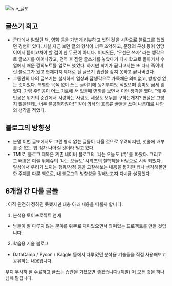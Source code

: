 
![tyle_글또](https://www.dropbox.com/s/nt7fb9g09bnghxd/tyle-SLO-2-1541948347.png?dl=0)

## 글쓰기 회고
- 군대에서 읽었던 책, 영화 등을 가볍게 리뷰하고 썻던 것을 시작으로 블로그를 했었던 경험이 있다. 사실 지금 보면 글의 형식이 너무 조악하고, 문장의 구성 등이 엉망이어서 뜯어고쳐야 할 점이 한 두곳이 아니다. 어찌됫든, ‘우선은 쓰자’ 라는 생각으로 글쓰기를 이어나갔고, 전역 후 잠깐 글쓰기를 놓았다가 다시 학교로 돌아가서 수업에서 배운 강의노트를 업로드 했었다. 하지만 학기가 끝나고서는 또 다시 죽어버린 블로그가 됬고 현재까지 제대로 된 글쓰기 습관을 갖지 못하고 끝나버렸다.
- 그동안의 나의 글쓰기는 철저하게 일상과 잡생각으로 가득채운 의미없고, 방향성 없는 것이었다. 특별한 목적 없이 쓰는 글이기에 동기부여도 적었으며 흥미도 금세 잃었다. 가령 주인공이 어느 기로에 서 있을때 영화를 보면서 이런 생각을 했다. "왜 주인공은 위기의 순간에서 사랑하는 사람도, 세상도 모두를 구하는거지? 현실은 그렇지 않을텐데.. 너무 불공평하잖아!" 같이 의식의 흐름류 글들을 쓰며 나름대로 나만의 생각을 적었다.

## 블로그의 방향성

- 분명 이번 글또에서도 그런 형식 없는 글들이 나올 것으로 우려되지만, 첫술에 배부를 순 없는 법 점차 나아질 것이라 믿고 있다.
- TMI로, 블로그 제목은 기존 네이버 블로그의 ‘나는 오늘도 (#)’ 를 따왔다. 그리고 그 배경은 미셸 퓌에슈의 '나는 오늘도' 시리즈의 철학책을 바탕으로 시작 되었다. 일상에서 우리가 느끼는 행위/감정 등을 고찰해보는 내용을 짧지만 꽤나 생각해볼만한 주제를 다룬 책으로, 내 블로그의 방향성을 정해보고자 다시금 설정했다.

## 6개월 간 다룰 글들

: 아직 완전히 정하진 못했지만 대충 아래 내용을 다룰까 합니다.

1. 분석용 토이프로젝트 연재
 - 남들이 잘 다루지 않는 분야를 위주로 재미있으면서 의미있는 프로젝트를 만들 것입니다.
2. 학습용 기술 블로그
 - DataCamp / Pycon / Kaggle 등에서 다루었던 분석용 기술들을 직접 사용해보고 공유하는 내용입니다.

부디 무사히 잘 수료하고 글쓰는 습관을 가졌으면 좋겠습니다.(제발)
이 모든 것을 하나님께 맡깁니다.
